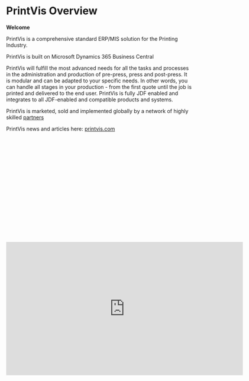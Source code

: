 # PrintVis Overview

**Welcome**

PrintVis is a comprehensive standard ERP/MIS solution for the Printing Industry.

PrintVis is built on Microsoft Dynamics 365 Business Central

PrintVis will fulfill the most advanced needs for all the tasks and processes in the administration and production of pre-press, press and post-press. It is modular and can be adapted to your specific needs. In other words, you can handle all stages in your production - from the first quote until the job is printed and delivered to the end user. PrintVis is fully JDF enabled and integrates to all JDF-enabled and compatible products and systems.

PrintVis is marketed, sold and implemented globally by a network of highly skilled <a href="http://printvis.com/the-printvis-partner-model/" target="_blank">partners</a>

PrintVis news and articles here: <a href="http://printvis.com/" target="_blank">printvis.com</a>


<div style="padding:56.25% 0 0 0;position:relative;"><iframe src="https://player.vimeo.com/video/537527000?h=5f0198a932" width="640" height="360" frameborder="0" allow="autoplay; fullscreen; picture-in-picture" allowfullscreen></iframe></div><script src="https://player.vimeo.com/api/player.js"></script>
